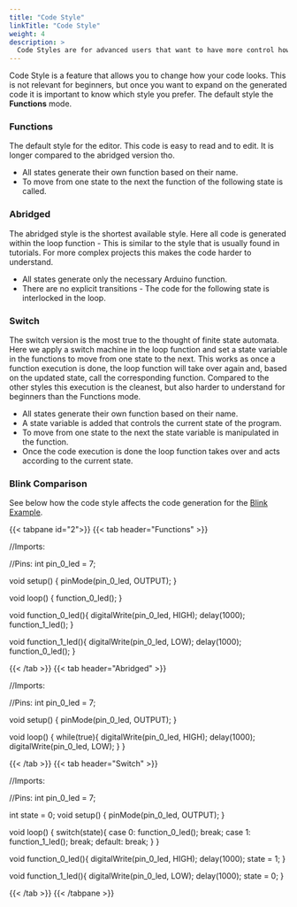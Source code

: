 ```yaml
---
title: "Code Style"
linkTitle: "Code Style"
weight: 4
description: >
  Code Styles are for advanced users that want to have more control how the code that is generated by Automaduino looks like. 
---
```


Code Style is a feature that allows you to change how your code looks. This is not relevant for beginners, but once you want to expand on the generated code it is important to know which style you prefer. The default style the **Functions** mode. 

### Functions
The default style for the editor. This code is easy to read and to edit. It is longer compared to the abridged version tho. 

* All states generate their own function based on their name.
* To move from one state to the next the function of the following state is called. 

### Abridged
The abridged style is the shortest available style. Here all code is generated within the loop function - This is similar to the style that is usually found in tutorials. For more complex projects this makes the code harder to understand. 

* All states generate only the necessary Arduino function.
* There are no explicit transitions - The code for the following state is interlocked in the loop. 

### Switch
The switch version is the most true to the thought of finite state automata. Here we apply a switch machine in the loop function and set a state variable in the functions to move from one state to the next. This works as once a function execution is done, the loop function will take over again and, based on the updated state, call the corresponding function. 
Compared to the other styles this execution is the cleanest, but also harder to understand for beginners than the Functions mode. 

* All states generate their own function based on their name.
* A state variable is added that controls the current state of the program.
* To move from one state to the next the state variable is manipulated in the function.
* Once the code execution is done the loop function takes over and acts according to the current state. 

### Blink Comparison

See below how the code style affects the code generation for the [Blink Example](/docs/getting-started/blink/).

{{< tabpane id="2">}}
  {{< tab header="Functions" >}}

//Imports:

//Pins:
int pin_0_led = 7;

void setup() { 
pinMode(pin_0_led, OUTPUT);
}

void loop() {
function_0_led();
}

void function_0_led(){
digitalWrite(pin_0_led, HIGH);
delay(1000);
function_1_led();
}

void function_1_led(){
digitalWrite(pin_0_led, LOW);
delay(1000);
function_0_led();
}

  {{< /tab >}}
  {{< tab header="Abridged" >}}

//Imports:

//Pins:
int pin_0_led = 7;

void setup() { 
pinMode(pin_0_led, OUTPUT);
}

void loop() {
while(true){
digitalWrite(pin_0_led, HIGH);
delay(1000);
digitalWrite(pin_0_led, LOW);
}
}

  {{< /tab >}}
  {{< tab header="Switch" >}}

//Imports:

//Pins:
int pin_0_led = 7;

int state = 0;
void setup() { 
pinMode(pin_0_led, OUTPUT);
}

void loop() {
switch(state){
case 0:
function_0_led();
break;
case 1:
function_1_led();
break;
default:
break;
}
}

void function_0_led(){
digitalWrite(pin_0_led, HIGH);
delay(1000);
state = 1;
}

void function_1_led(){
digitalWrite(pin_0_led, LOW);
delay(1000);
state = 0;
}

  {{< /tab >}}
{{< /tabpane >}}